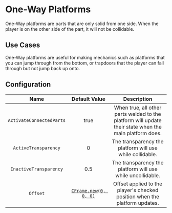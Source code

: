 # One-Way Platforms

One-Way platforms are parts that are only solid from one side. When the player is on the other side of the part, it will not be collidable.

## Use Cases

One-Way platforms are useful for making mechanics such as platforms that you can jump through from the bottom, or trapdoors that the player can fall through but not jump back up onto.

## Configuration

| Name | Default Value | Description
|:-----:|:-----:|:-----:
| `ActivateConnectedParts` | true | When true, all other parts welded to the platform will update their state when the main platform does.
| `ActiveTransparency` | 0 | The transparency the platform will use while collidable.
| `InactiveTransparency` | 0.5 | The transparency the platform will use while uncollidable.
| `Offset` | [`CFrame.new(0, 0, 0)`](https://create.roblox.com/docs/reference/engine/datatypes/CFrame) | Offset applied to the player's checked position when the platform updates.